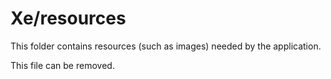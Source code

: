 # Xe/resources

This folder contains resources (such as images) needed by the application. 

This file can be removed.
